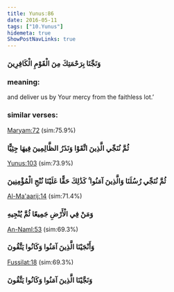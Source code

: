 ```yaml
---
title: Yunus:86
date: 2016-05-11
tags: ["10.Yunus"]
hidemeta: true 
ShowPostNavLinks: true 
---
```

### وَنَجِّنَا بِرَحْمَتِكَ مِنَ الْقَوْمِ الْكَافِرِينَ
### meaning: 
and deliver us by Your mercy from the faithless lot.’
### similar verses: 

[Maryam:72](/19/72) (sim:75.9%)

### ثُمَّ نُنَجِّي الَّذِينَ اتَّقَوْا وَنَذَرُ الظَّالِمِينَ فِيهَا جِثِيًّا

[Yunus:103](/10/103) (sim:73.9%)

### ثُمَّ نُنَجِّي رُسُلَنَا وَالَّذِينَ آمَنُوا ۚ كَذَٰلِكَ حَقًّا عَلَيْنَا نُنْجِ الْمُؤْمِنِينَ

[Al-Ma'aarij:14](/70/14) (sim:71.4%)

### وَمَنْ فِي الْأَرْضِ جَمِيعًا ثُمَّ يُنْجِيهِ

[An-Naml:53](/27/53) (sim:69.3%)

### وَأَنْجَيْنَا الَّذِينَ آمَنُوا وَكَانُوا يَتَّقُونَ

[Fussilat:18](/41/18) (sim:69.3%)

### وَنَجَّيْنَا الَّذِينَ آمَنُوا وَكَانُوا يَتَّقُونَ
